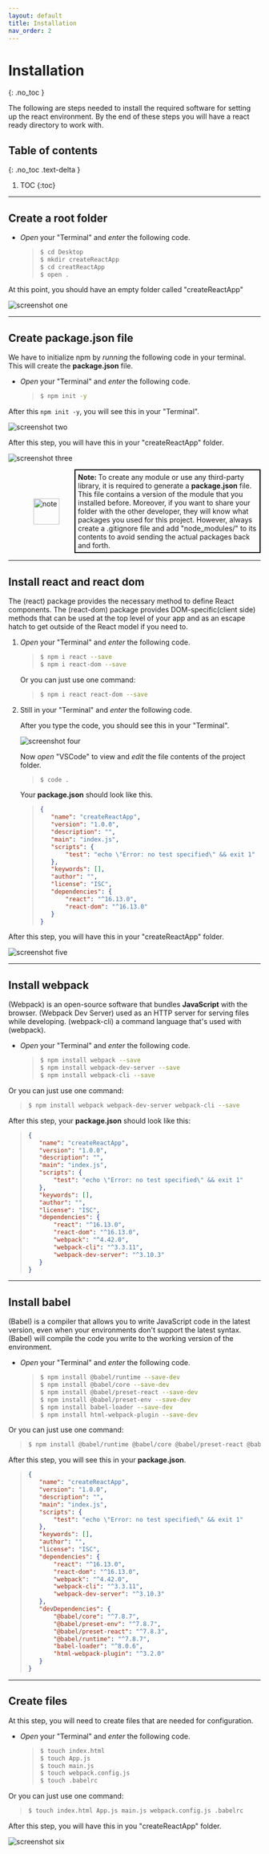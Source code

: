 ```yaml
---
layout: default
title: Installation
nav_order: 2
---
```


# Installation
{: .no_toc }

The following are steps needed to install the required software for setting up the react environment. By the end of these steps you will have a react ready directory to work with.


## Table of contents
{: .no_toc .text-delta }

1. TOC
{:toc}

---

## Create a root folder

- *Open* your "Terminal" and *enter* the following code.
  
   > ```bash
   > $ cd Desktop
   > $ mkdir createReactApp
   > $ cd creatReactApp
   > $ open .
   > ```

At this point, you should have an empty folder called "createReactApp"

![screenshot one](./img/1.png)

--- 

## Create **package.json** file

We have to initialize npm by *running* the following code in your terminal. 
This will create the **package.json** file.

- *Open* your "Terminal" and *enter* the following code.
   
   > ```bash
   > $ npm init -y
   > ```

After this `npm init -y`, you will see this in your "Terminal".

![screenshot two](./img/2.png)

After this step, you will have this in your "createReactApp" folder.

![screenshot three](./img/3.png)

<div style="margin-left: 50px; display: flex; align-items: center;">
    <img src="https://raw.githubusercontent.com/dmitrymatio/setupReactDocs/gh-pages/docs/img/iconfinder_v-31_3162614.png"
      alt="note"
      style=" margin-right: 30px; width: 52px;" />
      <article style="border: 2px solid black; box-sizing: border-box; padding: 5px;"> <strong>Note: </strong>To create any module or use any third-party library, it is required to generate a <strong>package.json</strong> file. This file contains a version of the module that you installed before. Moreover, if you want to share your folder with the other developer, they will know what packages you used for this project. However, always create a .gitignore file and add "node_modules/" to its contents to avoid sending the actual packages back and forth.</article>
</div>

---

## Install **react** and **react dom**

The (react) package provides the necessary method to define React components.
The (react-dom) package provides DOM-specific(client side) methods that can be used at the top level of your app and as an escape hatch to get outside of the React model if you need to. 

1. *Open* your "Terminal" and *enter* the following code.
   
   > ```bash
   > $ npm i react --save
   > $ npm i react-dom --save
   > ```
   
   Or you can just use one command:

   > ```bash 
   > $ npm i react react-dom --save
   > ```

2. Still in your "Terminal" and *enter* the following code.

   After you type the code, you should see this in your "Terminal".
   
   ![screenshot four](./img/4.png)
   
   Now *open* "VSCode" to view and *edit* the file contents of the project folder.
   
   
   > ```bash
   > $ code .
   > ```
   
   Your **package.json** should look like this.
   
   > ```json
   > {
   > 	"name": "createReactApp",
   > 	"version": "1.0.0",
   > 	"description": "",
   > 	"main": "index.js",
   > 	"scripts": {
   > 		"test": "echo \"Error: no test specified\" && exit 1"
   > 	},
   > 	"keywords": [],
   > 	"author": "",
   > 	"license": "ISC",
   > 	"dependencies": {
   > 		"react": "^16.13.0",
   > 		"react-dom": "^16.13.0"
   > 	}
   > }
   > ```

After this step, you will have this in your "createReactApp" folder.
   
![screenshot five](./img/5.png)

---

## Install **webpack**

(Webpack) is an open-source software that bundles **JavaScript** with the browser. (Webpack Dev Server) used as an HTTP server for serving files while developing. (webpack-cli) a command language that's used with (webpack).

- *Open* your "Terminal" and *enter* the following code.
 
   > ```bash
   > $ npm install webpack --save
   > $ npm install webpack-dev-server --save
   > $ npm install webpack-cli --save
   > ```

Or you can just use one command:

   > ```bash
   > $ npm install webpack webpack-dev-server webpack-cli --save
   > ```

After this step, your **package.json** should look like this:

   > ```json
   > {
   > 	"name": "createReactApp",
   > 	"version": "1.0.0",
   > 	"description": "",
   > 	"main": "index.js",
   > 	"scripts": {
   > 		"test": "echo \"Error: no test specified\" && exit 1"
   > 	},
   > 	"keywords": [],
   > 	"author": "",
   > 	"license": "ISC",
   > 	"dependencies": {
   > 		"react": "^16.13.0",
   > 		"react-dom": "^16.13.0",
   > 		"webpack": "^4.42.0",
   > 		"webpack-cli": "^3.3.11",
   > 		"webpack-dev-server": "^3.10.3"
   > 	}
   > }
   > ```

---

## Install **babel**

(Babel) is a compiler that allows you to write JavaScript code in the latest version, even when your environments don't support the latest syntax. (Babel) will compile the code you write to the working version of the environment.

- *Open* your "Terminal" and *enter* the following code.

   > ```bash
   > $ npm install @babel/runtime --save-dev
   > $ npm install @babel/core --save-dev
   > $ npm install @babel/preset-react --save-dev
   > $ npm install @babel/preset-env --save-dev
   > $ npm install babel-loader --save-dev
   > $ npm install html-webpack-plugin --save-dev
   > ```

Or you can just use one command:

   > ```bash 
   > $ npm install @babel/runtime @babel/core @babel/preset-react @babel/preset-env babel-loader html-webpack-plugin --save-dev
   > ```

After this step, you will see this in your **package.json**.

   > ```json
   > {
   > 	"name": "createReactApp",
   > 	"version": "1.0.0",
   > 	"description": "",
   > 	"main": "index.js",
   > 	"scripts": {
   > 		"test": "echo \"Error: no test specified\" && exit 1"
   > 	},
   > 	"keywords": [],
   > 	"author": "",
   > 	"license": "ISC",
   > 	"dependencies": {
   > 		"react": "^16.13.0",
   > 		"react-dom": "^16.13.0",
   > 		"webpack": "^4.42.0",
   > 		"webpack-cli": "^3.3.11",
   > 		"webpack-dev-server": "^3.10.3"
   > 	},
   > 	"devDependencies": {
   > 		"@babel/core": "^7.8.7",
   >     	"@babel/preset-env": "^7.8.7",
   >     	"@babel/preset-react": "^7.8.3",
   >     	"@babel/runtime": "^7.8.7",
   >     	"babel-loader": "^8.0.6",
   >     	"html-webpack-plugin": "^3.2.0"
   > 	}
   > }
   > 
   > ```

---

## Create files

At this step, you will need to create files that are needed for configuration.

- *Open* your "Terminal" and *enter* the following code.
 
   > ```bash
   > $ touch index.html
   > $ touch App.js
   > $ touch main.js
   > $ touch webpack.config.js
   > $ touch .babelrc
   > ```

Or you can just use one command:

   > ```bash 
   > $ touch index.html App.js main.js webpack.config.js .babelrc
   > ```

After this step, you will have this in you "createReactApp" folder.

![screenshot six](./img/6.png)
